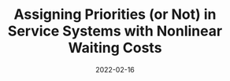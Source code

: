 ---
title: "Assigning Priorities (or Not) in Service Systems with Nonlinear Waiting Costs"
authors:
  - admin
  - Nilay Tanık Argon
  - Serhan Ziya
date: 2022-02-16
doi: "10.1287/mnsc.2020.3952"
publication_types: ["2"]
publication: "*Management Science*, Volume 68, Issue 2, Pages 1233–1255"
url_pdf: "https://pubsonline.informs.org/doi/abs/10.1287/mnsc.2020.3952"
tags:
  - Priority queues
  - Nonlinear waiting costs
  - Service systems
---